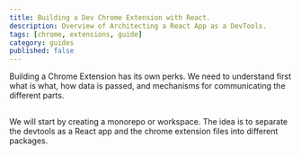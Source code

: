 ```yaml
---
title: Building a Dev Chrome Extension with React.
description: Overview of Architecting a React App as a DevTools.
tags: [chrome, extensions, guide]
category: guides
published: false
---
```


Building a Chrome Extension has its own perks. We need to understand first what is what, how data is passed, and mechanisms for communicating the different parts.

## 

We will start by creating a monorepo or workspace. The idea is to separate the devtools as a React app and the chrome extension files into different packages.

